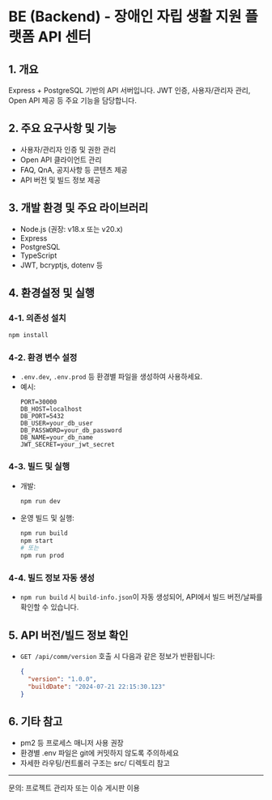 # BE (Backend) - 장애인 자립 생활 지원 플랫폼 API 센터

## 1. 개요
Express + PostgreSQL 기반의 API 서버입니다. JWT 인증, 사용자/관리자 관리, Open API 제공 등 주요 기능을 담당합니다.

## 2. 주요 요구사항 및 기능
- 사용자/관리자 인증 및 권한 관리
- Open API 클라이언트 관리
- FAQ, QnA, 공지사항 등 콘텐츠 제공
- API 버전 및 빌드 정보 제공

## 3. 개발 환경 및 주요 라이브러리
- Node.js (권장: v18.x 또는 v20.x)
- Express
- PostgreSQL
- TypeScript
- JWT, bcryptjs, dotenv 등

## 4. 환경설정 및 실행

### 4-1. 의존성 설치
```sh
npm install
```

### 4-2. 환경 변수 설정
- `.env.dev`, `.env.prod` 등 환경별 파일을 생성하여 사용하세요.
- 예시:
  ```env
  PORT=30000
  DB_HOST=localhost
  DB_PORT=5432
  DB_USER=your_db_user
  DB_PASSWORD=your_db_password
  DB_NAME=your_db_name
  JWT_SECRET=your_jwt_secret
  ```

### 4-3. 빌드 및 실행
- 개발:
  ```sh
  npm run dev
  ```
- 운영 빌드 및 실행:
  ```sh
  npm run build
  npm start
  # 또는
  npm run prod
  ```

### 4-4. 빌드 정보 자동 생성
- `npm run build` 시 `build-info.json`이 자동 생성되어, API에서 빌드 버전/날짜를 확인할 수 있습니다.

## 5. API 버전/빌드 정보 확인
- `GET /api/comm/version` 호출 시 다음과 같은 정보가 반환됩니다:
  ```json
  {
    "version": "1.0.0",
    "buildDate": "2024-07-21 22:15:30.123"
  }
  ```

## 6. 기타 참고
- pm2 등 프로세스 매니저 사용 권장
- 환경별 .env 파일은 git에 커밋하지 않도록 주의하세요
- 자세한 라우팅/컨트롤러 구조는 src/ 디렉토리 참고

---

문의: 프로젝트 관리자 또는 이슈 게시판 이용 